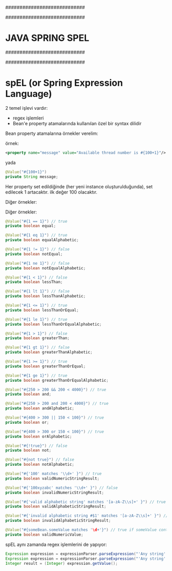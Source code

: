 ############################

############################
# JAVA SPRING SPEL
############################

############################


# spEL (or Spring Expression Language)

2 temel işlevi vardır:
- regex işlemleri
- Bean'e property atamalarında kullanılan özel bir syntax dilidir

Bean property atamalarına örnekler verelim:

örnek:

```xml
<property name="message" value="Available thread number is #{100+1}"/>
```

yada

```java
@Value("#{100+1}")
private String message;
```

Her property set edildiğinde (her yeni instance oluşturulduğunda), set edilecek 1 artacaktır. ilk değer 100 olacaktır.

Diğer örnekler:

Diğer örnekler:

```java
@Value("#{1 == 1}") // true
private boolean equal;

@Value("#{1 eq 1}") // true
private boolean equalAlphabetic;

@Value("#{1 != 1}") // false
private boolean notEqual;

@Value("#{1 ne 1}") // false
private boolean notEqualAlphabetic;

@Value("#{1 < 1}") // false
private boolean lessThan;

@Value("#{1 lt 1}") // false
private boolean lessThanAlphabetic;

@Value("#{1 <= 1}") // true
private boolean lessThanOrEqual;

@Value("#{1 le 1}") // true
private boolean lessThanOrEqualAlphabetic;

@Value("#{1 > 1}") // false
private boolean greaterThan;

@Value("#{1 gt 1}") // false
private boolean greaterThanAlphabetic;

@Value("#{1 >= 1}") // true
private boolean greaterThanOrEqual;

@Value("#{1 ge 1}") // true
private boolean greaterThanOrEqualAlphabetic;

@Value("#{250 > 200 && 200 < 4000}") // true
private boolean and;

@Value("#{250 > 200 and 200 < 4000}") // true
private boolean andAlphabetic;

@Value("#{400 > 300 || 150 < 100}") // true
private boolean or;

@Value("#{400 > 300 or 150 < 100}") // true
private boolean orAlphabetic;

@Value("#{!true}") // false
private boolean not;

@Value("#{not true}") // false
private boolean notAlphabetic;

@Value("#{'100' matches '\\d+' }") // true
private boolean validNumericStringResult;

@Value("#{'100xyzabc' matches '\\d+' }") // false
private boolean invalidNumericStringResult;

@Value("#{'valid alphabetic string' matches '[a-zA-Z\\s]+' }") // true
private boolean validAlphabeticStringResult;

@Value("#{'invalid alphabetic string #$1' matches '[a-zA-Z\\s]+' }") // false
private boolean invalidAlphabeticStringResult;

@Value("#{someBean.someValue matches '\d+'}") // true if someValue contains only digits
private boolean validNumericValue;
```

spEL aynı zamanda regex işlemlerini de yapıyor:

```java
Expression expression = expressionParser.parseExpression("'Any string'.bytes");
Expression expression = expressionParser.parseExpression("'Any string'.replace(\" \", \"\").length()");
Integer result = (Integer) expression.getValue();
```
